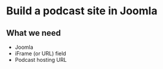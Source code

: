 # Build a podcast site in Joomla
## What we need
- Joomla
- iFrame (or URL) field
- Podcast hosting URL
